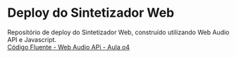 ﻿# Deploy do Sintetizador Web 
Repositório de deploy do Sintetizador Web, construído utilizando Web Audio API e Javascript.<br>
[Código Fluente - Web Audio APi -  Aula o4](https://www.codigofluente.com.br/04-javascript-web-audio-api-construindo-um-sintetizador-web/)


